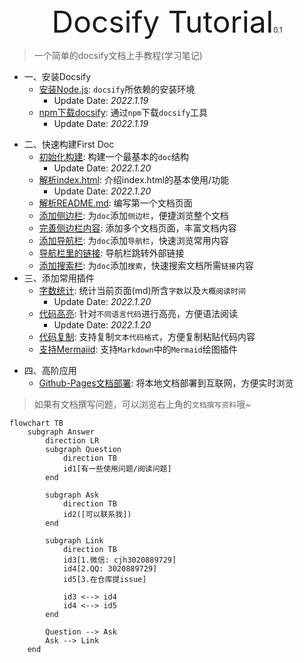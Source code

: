 <center><font size=64>Docsify Tutorial</font><small>0.1</small></center>

> 一个简单的docsify文档上手教程(学习笔记)

- 一、安装Docsify
  - [安装Node.js](./zh-cn/安装Node_js): `docsify`所依赖的安装环境
    - Update Date: _2022.1.19_
  - [npm下载docsify](./zh-cn/npm下载docsify): 通过`npm`下载`docsify`工具
    - Update Date: _2022.1.19_

* 二、快速构建First Doc
  * [初始化构建](./zh-cn/初始化构建): 构建一个最基本的`doc`结构
    * Update Date: _2022.1.20_
  * [解析index.html](./zh-cn/解析html "Docsify Tutorial"): 介绍index.html的基本使用/功能
    * Update Date: _2022.1.20_
  * [解析README.md](./zh-cn/解析README "Docsify Tutorial"): 编写第一个文档页面
  * [添加侧边栏](./zh-cn/添加侧边栏): 为`doc`添加`侧边栏`，便捷浏览整个文档
  * [完善侧边栏内容](./zh-cn/完善侧边栏内容 "Docsify Tutorial"): 添加多个文档页面，丰富文档内容
  * [添加导航栏](./zh-cn/添加导航栏): 为`doc`添加`导航栏`，快速浏览常用内容
  * [导航栏里的链接](./zh-cn/导航栏里的链接 "Docsify Tutorial"): 导航栏跳转外部链接
  * [添加搜索栏](./zh-cn/添加搜索栏): 为`doc`添加`搜索`，快速搜索文档所需`链接`内容
* 三、添加常用插件
  * [字数统计](./zh-cn/字数统计): 统计当前页面(md)所含`字数`以及`大概阅读时间`
    * Update Date: _2022.1.20_
  * [代码高亮](./zh-cn/代码高亮): 针对`不同语言代码`进行高亮，方便语法阅读
    * Update Date: _2022.1.20_
  * [代码复制](./zh-cn/代码复制): 支持复制`文本代码格式`，方便复制粘贴代码内容
  * [支持Mermaiid](./zh-cn/支持Mermaid): 支持`Markdown`中的`Mermaid`绘图插件

- 四、高阶应用
  - [Github-Pages文档部署](./zh-cn/Pages文档部署): 将本地文档部署到互联网，方便实时浏览



> 如果有文档撰写问题，可以浏览右上角的`文档撰写资料`哦~



```mermaid
flowchart TB
	subgraph Answer
	    direction LR
        subgraph Question
            direction TB
            id1[有一些使用问题/阅读问题]
        end

        subgraph Ask
            direction TB
            id2([可以联系我])
        end

        subgraph Link
            direction TB
            id3[1.微信: cjh3020889729]
            id4[2.QQ: 3020889729]
            id5[3.在仓库提issue]
            
            id3 <--> id4
            id4 <--> id5
        end
    
        Question --> Ask
        Ask --> Link
    end

```



